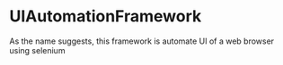 # UIAutomationFramework
As the name suggests, this framework is automate UI of a web browser using selenium
